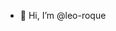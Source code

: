 - 👋 Hi, I’m @leo-roque

<!---
Leo-roque is a ✨ special ✨ repository because its `README.md` (this file) appears on your GitHub profile.
You can click the Preview link to take a look at your changes.
--->
